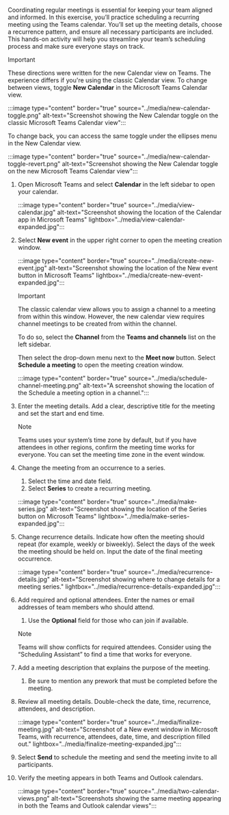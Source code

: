 Coordinating regular meetings is essential for keeping your team aligned and informed. In this exercise, you’ll practice scheduling a recurring meeting using the Teams calendar. You’ll set up the meeting details, choose a recurrence pattern, and ensure all necessary participants are included. This hands-on activity will help you streamline your team’s scheduling process and make sure everyone stays on track.

>[!IMPORTANT]
> These directions were written for the new Calendar view on Teams. The experience differs if you're using the classic Calendar view.
> To change between views, toggle **New Calendar** in the Microsoft Teams Calendar view.
>
> :::image type="content" border="true" source="../media/new-calendar-toggle.png" alt-text="Screenshot showing the New Calendar toggle on the classic Microsoft Teams Calendar view":::
>
> To change back, you can access the same toggle under the ellipses menu in the New Calendar view.
>
> :::image type="content" border="true" source="../media/new-calendar-toggle-revert.png" alt-text="Screenshot showing the New Calendar toggle on the new Microsoft Teams Calendar view":::

1. Open Microsoft Teams and select **Calendar** in the left sidebar to open your calendar.

   :::image type="content" border="true" source="../media/view-calendar.jpg" alt-text="Screenshot showing the location of the Calendar app in Microsoft Teams" lightbox="../media/view-calendar-expanded.jpg":::

1. Select **New event** in the upper right corner to open the meeting creation window.

   :::image type="content" border="true" source="../media/create-new-event.jpg" alt-text="Screenshot showing the location of the New event button in Microsoft Teams" lightbox="../media/create-new-event-expanded.jpg":::

   >[!IMPORTANT]
   > The classic calendar view allows you to assign a channel to a meeting from within this window. However, the new calendar view requires channel meetings to be created from within the channel.
   >
   >To do so, select the **Channel** from the **Teams and channels** list on the left sidebar.
   >
   >Then select the drop-down menu next to the **Meet now** button. Select **Schedule a meeting** to open the meeting creation window.
   >
   >:::image type="content" border="true" source="../media/schedule-channel-meeting.png" alt-text="A screenshot showing the location of the Schedule a meeting option in a channel.":::

1. Enter the meeting details. Add a clear, descriptive title for the meeting and set the start and end time.
  
   >[!NOTE]
   >Teams uses your system’s time zone by default, but if you have attendees in other regions, confirm the meeting time works for everyone. You can set the meeting time zone in the event window.
  
1. Change the meeting from an occurrence to a series.
   1. Select the time and date field.
   1. Select **Series** to create a recurring meeting.

   :::image type="content" border="true" source="../media/make-series.jpg" alt-text="Screenshot showing the location of the Series button on Microsoft Teams" lightbox="../media/make-series-expanded.jpg":::

1. Change recurrence details. Indicate how often the meeting should repeat (for example, weekly or biweekly). Select the days of the week the meeting should be held on. Input the date of the final meeting occurrence.

   :::image type="content" border="true" source="../media/recurrence-details.jpg" alt-text="Screenshot showing where to change details for a meeting series." lightbox="../media/recurrence-details-expanded.jpg":::

1. Add required and optional attendees. Enter the names or email addresses of team members who should attend.
   1. Use the **Optional** field for those who can join if available.

   >[!NOTE]
   >Teams will show conflicts for required attendees. Consider using the “Scheduling Assistant” to find a time that works for everyone.

1. Add a meeting description that explains the purpose of the meeting.
   1. Be sure to mention any prework that must be completed before the meeting.
  
1. Review all meeting details. Double-check the date, time, recurrence, attendees, and description.

   :::image type="content" border="true" source="../media/finalize-meeting.jpg" alt-text="Screenshot of a New event window in Microsoft Teams, with recurrence, attendees, date, time, and description filled out." lightbox="../media/finalize-meeting-expanded.jpg":::

1. Select **Send** to schedule the meeting and send the meeting invite to all participants.

1. Verify the meeting appears in both Teams and Outlook calendars.

   :::image type="content" border="true" source="../media/two-calendar-views.png" alt-text="Screenshots showing the same meeting appearing in both the Teams and Outlook calendar views":::
